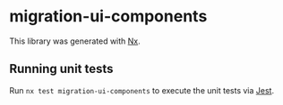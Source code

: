 # migration-ui-components

This library was generated with [Nx](https://nx.dev).

## Running unit tests

Run `nx test migration-ui-components` to execute the unit tests via [Jest](https://jestjs.io).
